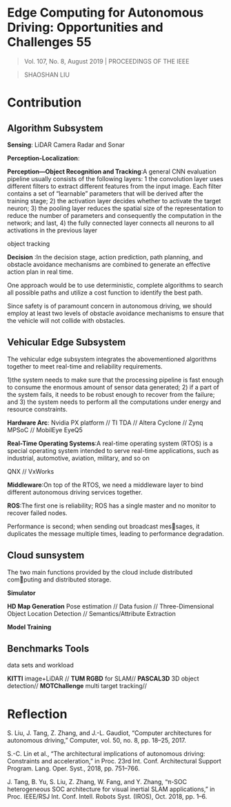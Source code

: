 # Edge Computing for Autonomous Driving: Opportunities and Challenges 55



>Vol. 107, No. 8, August 2019 | PROCEEDINGS OF THE IEEE

>SHAOSHAN LIU

# Contribution

## Algorithm Subsystem

**Sensing**: LiDAR Camera Radar and Sonar

**Perception-Localization**: 

**Perception—Object Recognition and Tracking**:A general CNN
evaluation pipeline usually consists of the following layers:
1 the convolution layer uses different filters to extract
different features from the input image. Each filter contains a set of “learnable” parameters that will be derived
after the training stage; 2) the activation layer decides
whether to activate the target neuron; 3) the pooling layer
reduces the spatial size of the representation to reduce the
number of parameters and consequently the computation
in the network; and last, 4) the fully connected layer
connects all neurons to all activations in the previous
layer

object tracking

**Decision** :In the decision stage, action prediction,
path planning, and obstacle avoidance mechanisms are
combined to generate an effective action plan in real time.

One approach would be to use deterministic,
complete algorithms to search all possible paths and utilize
a cost function to identify the best path.

Since safety is of paramount concern in autonomous
driving, we should employ at least two levels of obstacle avoidance mechanisms to ensure that the vehicle will not collide with obstacles.

## Vehicular Edge Subsystem

The vehicular edge subsystem integrates the abovementioned algorithms together to meet real-time and
reliability requirements.

1)the system needs to make sure that the
processing pipeline is fast enough to consume the enormous amount of sensor data generated; 2) if a part of
the system fails, it needs to be robust enough to recover
from the failure; and 3) the system needs to perform all
the computations under energy and resource constraints.

**Hardware Arc**: Nvidia PX platform // TI TDA // Altera Cyclone // Zynq MPSoC //  MobilEye EyeQ5

**Real-Time Operating Systems**:A real-time operating
system (RTOS) is a special operating system intended to
serve real-time applications, such as industrial, automotive, aviation, military, and so on

QNX // VxWorks

**Middleware**:On top of the RTOS, we need a middleware layer to bind different autonomous driving services together.

**ROS**:The first one is reliability; ROS has
a single master and no monitor to recover failed nodes.

Performance is second; when sending out broadcast messages, it duplicates the message multiple times, leading to
performance degradation.

## Cloud sunsystem
The two main
functions provided by the cloud include distributed computing and distributed storage.

**Simulator**

**HD Map Generation** Pose estimation // Data fusion // Three-Dimensional Object Location Detection // Semantics/Attribute Extraction

**Model Training** 

## Benchmarks Tools

data sets and workload

**KITTI** image+LiDAR  //
**TUM RGBD** for SLAM//
**PASCAL3D** 3D object detection//
**MOTChallenge** multi target tracking//



# Reflection
S. Liu, J. Tang, Z. Zhang, and J.-L. Gaudiot,
“Computer architectures for autonomous driving,”
Computer, vol. 50, no. 8, pp. 18–25, 2017.

S.-C. Lin et al., “The architectural implications of
autonomous driving: Constraints and
acceleration,” in Proc. 23rd Int. Conf. Architectural
Support Program. Lang. Oper. Syst., 2018,
pp. 751–766.

J. Tang, B. Yu, S. Liu, Z. Zhang, W. Fang, and
Y. Zhang, “π-SOC heterogeneous SOC
architecture for visual inertial SLAM applications,”
in Proc. IEEE/RSJ Int. Conf. Intell. Robots Syst.
(IROS), Oct. 2018, pp. 1–6.

